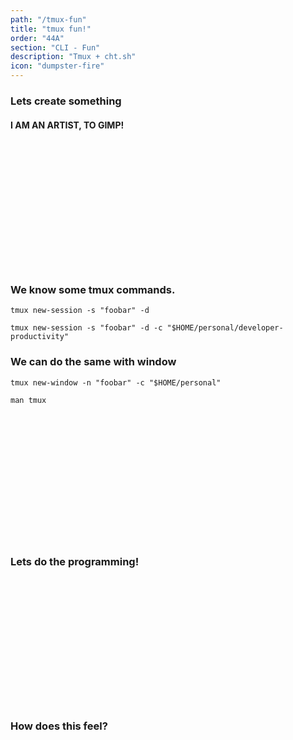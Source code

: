 ```yaml
---
path: "/tmux-fun"
title: "tmux fun!"
order: "44A"
section: "CLI - Fun"
description: "Tmux + cht.sh"
icon: "dumpster-fire"
---
```


### Lets create something
#### I AM AN ARTIST, TO GIMP!

<br />
<br />
<br />
<br />
<br />
<br />
<br />
<br />
<br />
<br />
<br />
<br />

### We know some tmux commands.
```
tmux new-session -s "foobar" -d
```

```
tmux new-session -s "foobar" -d -c "$HOME/personal/developer-productivity"
```

### We can do the same with window
```
tmux new-window -n "foobar" -c "$HOME/personal"
```

```
man tmux
```

<br />
<br />
<br />
<br />
<br />
<br />
<br />
<br />
<br />
<br />
<br />
<br />

### Lets do the programming!

<br />
<br />
<br />
<br />
<br />
<br />
<br />
<br />
<br />
<br />
<br />
<br />

### How does this feel?

<br />
<br />
<br />
<br />
<br />
<br />
<br />
<br />
<br />
<br />
<br />
<br />
